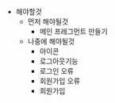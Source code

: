 - 해야할것
  - 먼저 해야될것
    - 메인 프레그먼트 만들기
  - 나중에 해야될것
    - 아이콘
    - 로그아웃기능
    - 로그인 오류
    - 회원가입 오류
    - 회원가입 
